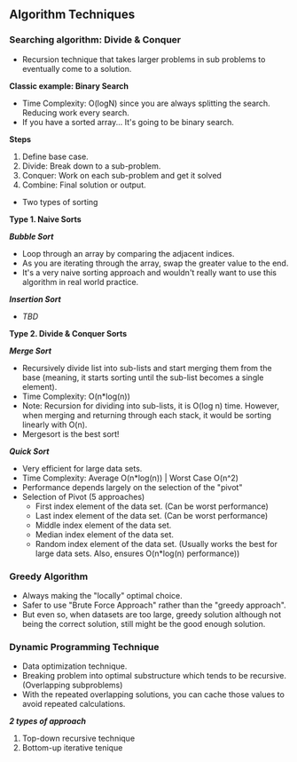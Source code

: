 ## Algorithm Techniques

### Searching algorithm: Divide & Conquer
- Recursion technique that takes larger problems in sub problems to eventually come to a solution.

**Classic example: Binary Search**
- Time Complexity: O(logN) since you are always splitting the search. Reducing work every search.  
- If you have a sorted array... It's going to be binary search.

**Steps**
1. Define base case.
2. Divide: Break down to a sub-problem.
3. Conquer: Work on each sub-problem and get it solved
4. Combine: Final solution or output.


- Two types of sorting

**Type 1. Naive Sorts**

***Bubble Sort***
- Loop through an array by comparing the adjacent indices.
- As you are iterating through the array, swap the greater value to the end.
- It's a very naive sorting approach and wouldn't really want to use this algorithm in real world practice.

***Insertion Sort***
- _TBD_ 

**Type 2. Divide & Conquer Sorts**

***Merge Sort***
- Recursively divide list into sub-lists and start merging them from the base (meaning, it starts sorting until the sub-list becomes a single element).
- Time Complexity: O(n*log(n))
- Note: Recursion for dividing into sub-lists, it is O(log n) time. However, when merging and returning through each stack, it would be sorting linearly with O(n).
- Mergesort is the best sort!

***Quick Sort***
- Very efficient for large data sets.
- Time Complexity: Average O(n*log(n)) | Worst Case O(n^2)
- Performance depends largely on the selection of the "pivot"
- Selection of Pivot (5 approaches)
  - First index element of the data set. (Can be worst performance)
  - Last index element of the data set. (Can be worst performance)
  - Middle index element of the data set.
  - Median index element of the data set.
  - Random index element of the data set. (Usually works the best for large data sets. Also, ensures O(n*log(n) performance))

### Greedy Algorithm
- Always making the "locally" optimal choice.
- Safer to use "Brute Force Approach" rather than the "greedy approach".
- But even so, when datasets are too large, greedy solution although not being the correct solution, still might be the good enough solution. 

### Dynamic Programming Technique ###
- Data optimization technique.
- Breaking problem into optimal substructure which tends to be recursive. (Overlapping subproblems)
- With the repeated overlapping solutions, you can cache those values to avoid repeated calculations.

***2 types of approach***
1. Top-down recursive technique
2. Bottom-up iterative tenique

